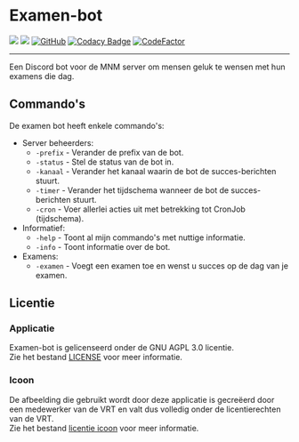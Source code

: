# Examen-bot
[![](https://img.shields.io/badge/discord.js-v12.5.3-blue.svg?logo=npm)](https://www.npmjs.com/package/discord.js)
[![](https://img.shields.io/badge/Powered%20by%20JetBrains-gray.svg?logo=webstorm)](https://www.jetbrains.com/webstorm/)
[![GitHub](https://img.shields.io/github/license/Olympic1/Exam-bot)](https://github.com/Olympic1/Exam-bot/blob/master/LICENSE)
[![Codacy Badge](https://app.codacy.com/project/badge/Grade/95e821d7e0c044ac851f5bf194a40e68)](https://www.codacy.com/gh/Olympic1/Exam-bot/dashboard?utm_source=github.com&amp;utm_medium=referral&amp;utm_content=Olympic1/Exam-bot&amp;utm_campaign=Badge_Grade)
[![CodeFactor](https://www.codefactor.io/repository/github/olympic1/exam-bot/badge)](https://www.codefactor.io/repository/github/olympic1/exam-bot)

-------------------------------------------------------------------------------

Een Discord bot voor de MNM server om mensen geluk te wensen met hun examens die dag.

## Commando's
De examen bot heeft enkele commando's:
* Server beheerders:
    * `-prefix`  - Verander de prefix van de bot.
    * `-status`  - Stel de status van de bot in.
    * `-kanaal`  - Verander het kanaal waarin de bot de succes-berichten stuurt.
    * `-timer`   - Verander het tijdschema wanneer de bot de succes-berichten stuurt.
    * `-cron`    - Voer allerlei acties uit met betrekking tot CronJob (tijdschema).
* Informatief:
    * `-help`    - Toont al mijn commando's met nuttige informatie.
    * `-info`    - Toont informatie over de bot.
* Examens:
    * `-examen`  - Voegt een examen toe en wenst u succes op de dag van je examen.

## Licentie
### Applicatie
Examen-bot is gelicenseerd onder de GNU AGPL 3.0 licentie.  
Zie het bestand [LICENSE](https://github.com/Olympic1/Exam-bot/blob/master/LICENSE) voor meer informatie.

### Icoon
De afbeelding die gebruikt wordt door deze applicatie is gecreëerd door een medewerker van de VRT en valt dus volledig onder de licentierechten van de VRT.  
Zie het bestand [licentie icoon](https://github.com/Olympic1/Exam-bot/blob/master/icoon/LICENSE.txt) voor meer informatie.
